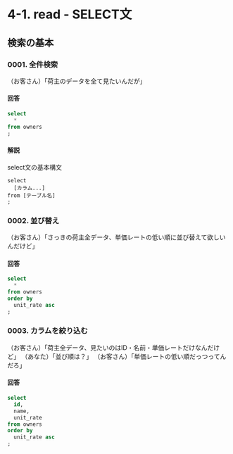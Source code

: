 # 4-1. read - SELECT文

## 検索の基本
### 0001. 全件検索
（お客さん）「荷主のデータを全て見たいんだが」

#### 回答
```sql
select
  *
from owners
;
```

#### 解説
select文の基本構文
```
select
  [カラム...]
from [テーブル名]
;
```

### 0002. 並び替え
（お客さん）「さっきの荷主全データ、単価レートの低い順に並び替えて欲しいんだけど」

#### 回答
```sql
select
  *
from owners
order by
  unit_rate asc
;
```

### 0003. カラムを絞り込む
（お客さん）「荷主全データ、見たいのはID・名前・単価レートだけなんだけど」
（あなた）「並び順は？」
（お客さん）「単価レートの低い順だっつってんだろ」

#### 回答
```sql
select
  id,
  name,
  unit_rate
from owners
order by
  unit_rate asc
;
```